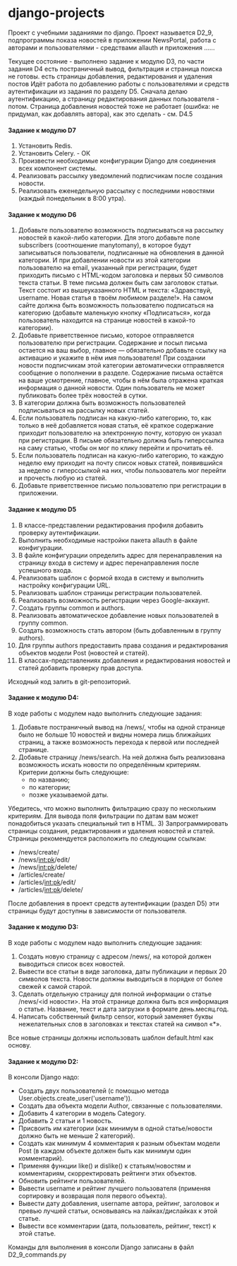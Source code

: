 # django-projects
Проект с учебными заданиями по django. Проект называется D2_9, 
подпрограммы показа новостей в приложении NewsPortal, 
работа с авторами и пользователями - средствами allauth и приложения ......


Текущее состояние - выполнено задание к модулю D3, 
по части задания D4 есть постраничный вывод, фильтрация и страница поиска не готовы. 
есть страницы добавления, редактирования и удаления постов
Идёт работа по добавлению работы с пользователями и средств аутентификации из задания по разделу D5.
Сначала делаю аутентификацию, а страницу редактирования данных пользователя - потом.
Страница добавления новостей тоже не работает (ошибка: не придумал, как добавлять автора), 
как это сделать - см. D4.5
#### Задание к модулю D7
1) Установить Redis.
2) Установить Celery. - ОК
3) Произвести необходимые конфигурации Django для соединения всех компонент системы.
4) Реализовать рассылку уведомлений подписчикам после создания новости.
5) Реализовать еженедельную рассылку с последними новостями (каждый понедельник в 8:00 утра).

#### Задание к модулю D6
1) Добавьте пользователю возможность подписываться на рассылку новостей в какой-либо категории. 
   Для этого добавьте поле subscribers (соотношение manytomany), в которое будут записываться пользователи, 
   подписанные на обновления в данной категории. 
   И при добавлении новости из этой категории пользователю на email, указанный при регистрации, 
   будет приходить письмо с HTML-кодом заголовка и первых 50 символов текста статьи.
   В теме письма должен быть сам заголовок статьи. 
   Текст состоит из вышеуказанного HTML и текста: 
   «Здравствуй, username. Новая статья в твоём любимом разделе!».
   На самом сайте должна быть возможность пользователю подписаться на категорию 
   (добавьте маленькую кнопку «Подписаться», когда пользователь находится на странице новостей 
   в какой-то категории).
2) Добавьте приветственное письмо, которое отправляется пользователю при регистрации. 
   Содержание и посыл письма остается на ваш выбор, 
   главное — обязательно добавьте ссылку на активацию и укажите в нём имя пользователя!
   При создании новости подписчикам этой категории автоматически отправляется 
   сообщение о пополнении в разделе. Содержание письма остаётся на ваше усмотрение, 
   главное, чтобы в нём была отражена краткая информация о данной новости.
   Один пользователь не может публиковать более трёх новостей в сутки.
3) В категории должна быть возможность пользователей подписываться на рассылку новых статей.
4) Если пользователь подписан на какую-либо категорию, то, как только в неё добавляется новая статья, 
   её краткое содержание приходит пользователю на электронную почту, которую он указал при регистрации. В письме обязательно должна быть гиперссылка на саму статью, чтобы он мог по клику перейти и прочитать её.
5) Если пользователь подписан на какую-либо категорию, то каждую неделю ему приходит на почту 
   список новых статей, появившийся за неделю с гиперссылкой на них, 
   чтобы пользователь мог перейти и прочесть любую из статей.
6) Добавьте приветственное письмо пользователю при регистрации в приложении.
#### Задание к модулю D5
1) В классе-представлении редактирования профиля добавить проверку аутентификации.
2) Выполнить необходимые настройки пакета allauth в файле конфигурации.
3) В файле конфигурации определить адрес для перенаправления на страницу входа в систему 
   и адрес перенаправления после успешного входа.
4) Реализовать шаблон с формой входа в систему и выполнить настройку конфигурации URL.
5) Реализовать шаблон страницы регистрации пользователей.
6) Реализовать возможность регистрации через Google-аккаунт.
7) Создать группы common и authors.
8) Реализовать автоматическое добавление новых пользователей в группу common.
9) Создать возможность стать автором (быть добавленным в группу authors).
10) Для группы authors предоставить права создания и редактирования объектов модели Post 
    (новостей и статей).
11) В классах-представлениях добавления и редактирования новостей и статей добавить проверку 
    прав доступа.

Исходный код залить в git-репозиторий.

#### Задание к модулю D4:
В ходе работы с модулем надо выполнить следующие задания:
1) Добавьте постраничный вывод на /news/, чтобы на одной странице было не больше 10 новостей 
   и видны номера лишь ближайших страниц, а также возможность перехода к первой или последней странице.
2) Добавьте страницу /news/search. На ней должна быть реализована возможность искать новости 
   по определённым критериям. Критерии должны быть следующие:
   * по названию;
   * по категории;
   * позже указываемой даты.

Убедитесь, что можно выполнить фильтрацию сразу по нескольким критериям.
Для вывода поля фильтрации по датам вам может понадобиться указать специальный тип в HTML.
3) Запрограммировать страницы создания, редактирования и удаления новостей и статей. 
   Страницы рекомендуется расположить по следующим ссылкам:
   - /news/create/
   - /news/<int:pk>/edit/
   - /news/<int:pk>/delete/
   - /articles/create/
   - /articles/<int:pk>/edit/
   - /articles/<int:pk>/delete/

После добавления в проект средств аутентификации (раздел D5) эти страницы будут доступны 
в зависимости от пользователя.  

#### Задание к модулю D3:
В ходе работы с модулем надо выполнить следующие задания:
1) Создать новую страницу с адресом /news/, на которой должен выводиться список всех новостей.
2) Вывести все статьи в виде заголовка, даты публикации и первых 20 символов текста.
   Новости должны выводиться в порядке от более свежей к самой старой.
3) Сделать отдельную страницу для полной информации о статье /news/<id новости>.
   На этой странице должна быть вся информация о статье. Название, текст и дата загрузки в формате день.месяц.год.
4) Написать собственный фильтр censor, который заменяет буквы нежелательных слов в заголовках и текстах статей
   на символ «*».

Все новые страницы должны использовать шаблон default.html как основу.

#### Задание к модулю D2:  
В консоли Django надо:
* Создать двух пользователей (с помощью метода User.objects.create_user('username')).
* Создать два объекта модели Author, связанные с пользователями.
* Добавить 4 категории в модель Category.
* Добавить 2 статьи и 1 новость.
* Присвоить им категории (как минимум в одной статье/новости должно быть не меньше 2 категорий).
* Создать как минимум 4 комментария к разным объектам модели Post (в каждом объекте должен быть как минимум один комментарий).
* Применяя функции like() и dislike() к статьям/новостям и комментариям, скорректировать рейтинги этих объектов.
* Обновить рейтинги пользователей.
* Вывести username и рейтинг лучшего пользователя (применяя сортировку и возвращая поля первого объекта).
* Вывести дату добавления, username автора, рейтинг, заголовок и превью лучшей статьи, основываясь на лайках/дислайках к этой статье.
* Вывести все комментарии (дата, пользователь, рейтинг, текст) к этой статье.

Команды для выполнения в консоли Django записаны в файл D2_9_commands.py
